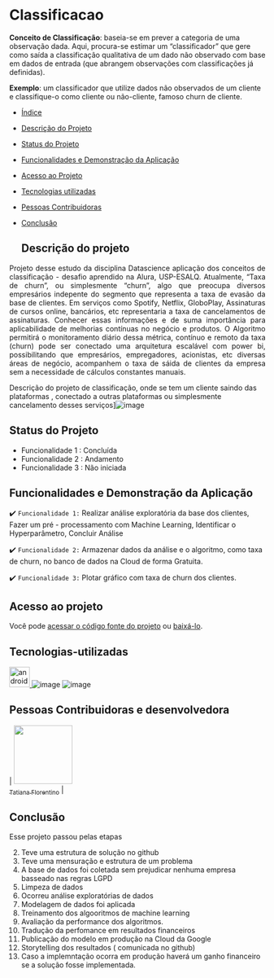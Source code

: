 # Classificacao
**Conceito de Classificação**: baseia-se em prever a categoria de uma observação dada. Aqui, procura-se estimar um “classificador” que gere como saída a classificação qualitativa de um dado não observado com base em dados de entrada (que abrangem observações com classificações já definidas).

**Exemplo**: um classificador que utilize dados não observados de um cliente e classifique-o como cliente ou não-cliente, famoso churn de cliente.
 
* [Índice](#índice)
* [Descrição do Projeto](#descrição-do-projeto)  
* [Status do Projeto](#status-do-Projeto)
* [Funcionalidades e Demonstração da Aplicação](#funcionalidades-e-demonstração-da-aplicação)
* [Acesso ao Projeto](#acesso-ao-projeto)
* [Tecnologias utilizadas](#tecnologias-utilizadas)
* [Pessoas Contribuidoras](#pessoas-contribuidoras)
* [Conclusão](#conclusão)

  ## Descrição do projeto 

<p align="justify">
 Projeto desse estudo da disciplina Datascience aplicação dos conceitos de classificação - desafio aprendido na Alura, USP-ESALQ.  Atualmente,  “Taxa de churn”, ou simplesmente “churn”, algo que preocupa diversos empresários indepente do segmento que representa a taxa de evasão da base de clientes. Em serviços como Spotify, Netflix, GloboPlay, Assinaturas de cursos online, bancários, etc representaria a taxa de cancelamentos de assinaturas. Conhecer essas informações e de suma importância para aplicabilidade de melhorias contínuas no negócio e produtos.
O Algoritmo  permitirá o monitoramento diário dessa métrica, contínuo e remoto da taxa (churn) pode ser conectado uma arquitetura escalável com power bi, possibilitando que empresários, empregadores, acionistas, etc diversas áreas de negócio, acompanhem o taxa de sáida de clientes da empresa sem a necessidade de cálculos constantes manuais.

Descrição do projeto de classificação, onde se tem um cliente saindo das plataformas , conectado a outras plataformas ou simplesmente cancelamento desses serviços]![image](https://github.com/TatianaFlorentino/Classificacao/assets/41309689/518eead3-59e2-490b-bccb-325228423f8f)
</p>

## Status do Projeto
 * Funcionalidade 1 : Concluída 
 * Funcionalidade 2 : Andamento
 * Funcionalidade 3 : Não iniciada

 ## Funcionalidades e Demonstração da Aplicação
 
:heavy_check_mark: `Funcionalidade 1:` Realizar análise exploratória da base dos clientes, Fazer um pré - processamento com Machine Learning, Identificar o Hyperparâmetro, Concluir Análise

:heavy_check_mark: `Funcionalidade 2:` Armazenar dados da análise e o algoritmo, como taxa de churn, no banco de dados na Cloud de forma Gratuita.

:heavy_check_mark: `Funcionalidade 3:` Plotar gráfico com taxa de churn dos clientes.

## Acesso ao projeto

Você pode [acessar o código fonte do projeto](https://github.com/camilafernanda/GlicoCare) ou [baixá-lo](https://github.com/camilafernanda/GlicoCare/archive/refs/heads/main.zip).

## Tecnologias-utilizadas
<a href="https://upload.wikimedia.org/wikipedia/commons/c/c3/" target="_blank"> <img src="https://upload.wikimedia.org/wikipedia/commons/c/c3/Python-logo-notext.svg" alt="androidStudio" width="40" height="40"/> 
</a>![image](https://github.com/TatianaFlorentino/Classificacao/assets/41309689/13d6998e-8c41-4a99-b6d0-d76a5c8cda94)</a>
<a>![image](https://github.com/TatianaFlorentino/Classificacao/assets/41309689/c4f4ae65-dd9a-42cc-84df-b0886772195e)</a>

## Pessoas Contribuidoras e desenvolvedora 
| [<img src="https://avatars.githubusercontent.com/tatianaflorentino?v=4" width=115><br><sub>Tatiana Florentino</sub>](https://github.com/TatianaFlorentino) | 

## Conclusão

Esse projeto passou pelas etapas 

2.  Teve uma estrutura de solução no github 
3.  Teve uma mensuração e estrutura de um problema 
4.  A base de dados foi coletada sem prejudicar nenhuma empresa basseado nas regras LGPD
4.  Limpeza de dados 
5.  Ocorreu análise exploratórias de dados
6.  Modelagem de dados foi aplicada
7.  Treinamento dos algooritmos de machine learning 
8.  Avaliação da performance dos algoritmos.
9.  Tradução da perfomance em resultados financeiros 
10. Publicação do modelo em produção na Cloud da Google
11. Storytelling dos resultados ( comunicada no github)
12. Caso a implemntação ocorra em produção haverá um ganho financeiro se a solução fosse implementada.



